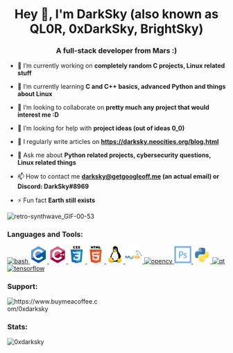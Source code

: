<h1 align="center">Hey 👋, I'm DarkSky (also known as QL0R, 0xDarkSky, BrightSky)</h1>
<h3 align="center">A full-stack developer from Mars :)</h3>

- 🔭 I’m currently working on **completely random C projects, Linux related stuff**

- 🌱 I’m currently learning **C and C++ basics, advanced Python and things about Linux**

- 👯 I’m looking to collaborate on **pretty much any project that would interest me :D**

- 🤝 I’m looking for help with **project ideas (out of ideas 0_0)**

- 📝 I regularly write articles on **https://darksky.neocities.org/blog.html**

- 💬 Ask me about **Python related projects, cybersecurity questions, Linux related things**

- 📫 How to contact me **darksky@getgoogleoff.me (an actual email) or Discord: DarkSky#8969**

- ⚡ Fun fact **Earth still exists**

<p align="left">
</p>

![retro-synthwave_GIF-00-53](https://user-images.githubusercontent.com/84932430/154156798-edc87894-1c5c-47a5-b74f-1d2119a9edc7.gif)

<h3 align="left">Languages and Tools:</h3>
<p align="left"> <a href="https://www.gnu.org/software/bash/" target="_blank" rel="noreferrer"> <img src="https://www.vectorlogo.zone/logos/gnu_bash/gnu_bash-icon.svg" alt="bash" width="40" height="40"/> </a> <a href="https://www.cprogramming.com/" target="_blank" rel="noreferrer"> <img src="https://raw.githubusercontent.com/devicons/devicon/master/icons/c/c-original.svg" alt="c" width="40" height="40"/> </a> <a href="https://www.w3schools.com/cpp/" target="_blank" rel="noreferrer"> <img src="https://raw.githubusercontent.com/devicons/devicon/master/icons/cplusplus/cplusplus-original.svg" alt="cplusplus" width="40" height="40"/> </a> <a href="https://www.w3schools.com/css/" target="_blank" rel="noreferrer"> <img src="https://raw.githubusercontent.com/devicons/devicon/master/icons/css3/css3-original-wordmark.svg" alt="css3" width="40" height="40"/> </a> <a href="https://www.w3.org/html/" target="_blank" rel="noreferrer"> <img src="https://raw.githubusercontent.com/devicons/devicon/master/icons/html5/html5-original-wordmark.svg" alt="html5" width="40" height="40"/> </a> <a href="https://www.linux.org/" target="_blank" rel="noreferrer"> <img src="https://raw.githubusercontent.com/devicons/devicon/master/icons/linux/linux-original.svg" alt="linux" width="40" height="40"/> </a> <a href="https://www.mysql.com/" target="_blank" rel="noreferrer"> <img src="https://raw.githubusercontent.com/devicons/devicon/master/icons/mysql/mysql-original-wordmark.svg" alt="mysql" width="40" height="40"/> </a> <a href="https://opencv.org/" target="_blank" rel="noreferrer"> <img src="https://www.vectorlogo.zone/logos/opencv/opencv-icon.svg" alt="opencv" width="40" height="40"/> </a> <a href="https://www.photoshop.com/en" target="_blank" rel="noreferrer"> <img src="https://raw.githubusercontent.com/devicons/devicon/master/icons/photoshop/photoshop-line.svg" alt="photoshop" width="40" height="40"/> </a> <a href="https://www.python.org" target="_blank" rel="noreferrer"> <img src="https://raw.githubusercontent.com/devicons/devicon/master/icons/python/python-original.svg" alt="python" width="40" height="40"/> </a> <a href="https://www.qt.io/" target="_blank" rel="noreferrer"> <img src="https://upload.wikimedia.org/wikipedia/commons/0/0b/Qt_logo_2016.svg" alt="qt" width="40" height="40"/> </a> <a href="https://www.tensorflow.org" target="_blank" rel="noreferrer"> <img src="https://www.vectorlogo.zone/logos/tensorflow/tensorflow-icon.svg" alt="tensorflow" width="40" height="40"/> </a> </p>

<h3 align="left">Support:</h3>
<p><a href="https://www.buymeacoffee.com/0xdarksky"> <img align="left" src="https://cdn.buymeacoffee.com/buttons/v2/default-yellow.png" height="50" width="210" alt="https://www.buymeacoffee.com/0xdarksky" /></a></p><br><br>

<h3 align="left">Stats:</h3>
<p>&nbsp;<img align="left" src="https://github-readme-stats.vercel.app/api?username=ql0r&show_icons=true&theme=synthwave&title_color=000000&text_color=000000&hide_border=true&locale=en" alt="0xdarksky" /></a></p><br><br>
